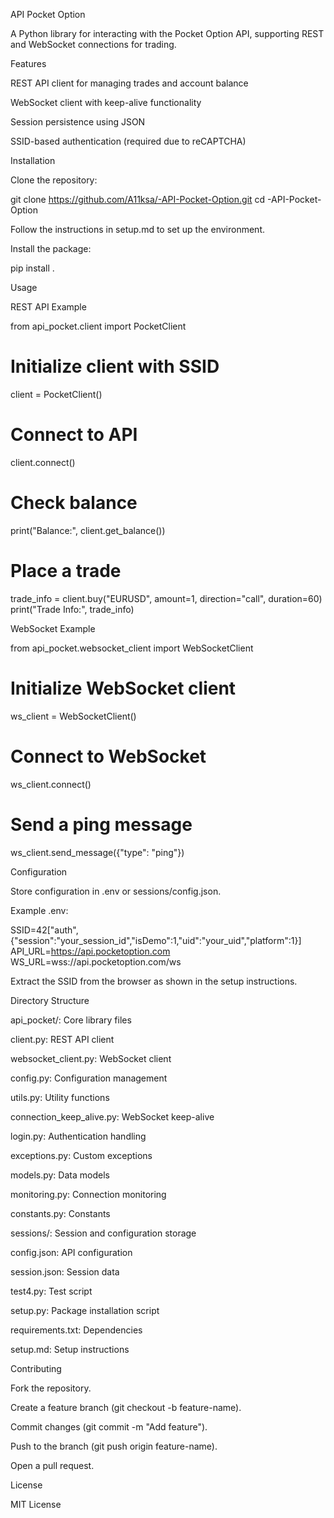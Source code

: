 API Pocket Option

A Python library for interacting with the Pocket Option API, supporting REST and WebSocket connections for trading.

Features





REST API client for managing trades and account balance



WebSocket client with keep-alive functionality



Session persistence using JSON



SSID-based authentication (required due to reCAPTCHA)

Installation





Clone the repository:

git clone https://github.com/A11ksa/-API-Pocket-Option.git
cd -API-Pocket-Option



Follow the instructions in setup.md to set up the environment.



Install the package:

pip install .

Usage

REST API Example

from api_pocket.client import PocketClient

# Initialize client with SSID
client = PocketClient()

# Connect to API
client.connect()

# Check balance
print("Balance:", client.get_balance())

# Place a trade
trade_info = client.buy("EURUSD", amount=1, direction="call", duration=60)
print("Trade Info:", trade_info)

WebSocket Example

from api_pocket.websocket_client import WebSocketClient

# Initialize WebSocket client
ws_client = WebSocketClient()

# Connect to WebSocket
ws_client.connect()

# Send a ping message
ws_client.send_message({"type": "ping"})

Configuration





Store configuration in .env or sessions/config.json.



Example .env:

SSID=42["auth",{"session":"your_session_id","isDemo":1,"uid":"your_uid","platform":1}]
API_URL=https://api.pocketoption.com
WS_URL=wss://api.pocketoption.com/ws



Extract the SSID from the browser as shown in the setup instructions.

Directory Structure





api_pocket/: Core library files





client.py: REST API client



websocket_client.py: WebSocket client



config.py: Configuration management



utils.py: Utility functions



connection_keep_alive.py: WebSocket keep-alive



login.py: Authentication handling



exceptions.py: Custom exceptions



models.py: Data models



monitoring.py: Connection monitoring



constants.py: Constants



sessions/: Session and configuration storage





config.json: API configuration



session.json: Session data



test4.py: Test script



setup.py: Package installation script



requirements.txt: Dependencies



setup.md: Setup instructions

Contributing





Fork the repository.



Create a feature branch (git checkout -b feature-name).



Commit changes (git commit -m "Add feature").



Push to the branch (git push origin feature-name).



Open a pull request.

License

MIT License
